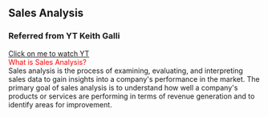 ## Sales Analysis
### Referred from YT Keith Galli
<a href="https://youtu.be/eMOA1pPVUc4?si=qRIhR7xzrQ8zy_W4"> Click on me to watch YT </a> <br>
<span style = "color:red">What is Sales Analysis?</span> <br>
Sales analysis is the process of examining, evaluating, and interpreting sales data to gain insights into a company's performance in the market. The primary goal of sales analysis is to understand how well a company's products or services are performing in terms of revenue generation and to identify areas for improvement. 

